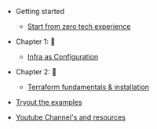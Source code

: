 - Getting started 

  - [Start from zero tech experience](Chapter_0-Startfromzerotechexperience.md)


- Chapter 1: :partying_face:

  - [Infra as Configuration](InfraasConfigurationtools.md)


- Chapter 2: :apple:

  - [Terraform fundamentals & installation](Terraformfundamentals.md)


- [Tryout the examples](examples.md)
- [Youtube Channel's and resources](changelog.md)
